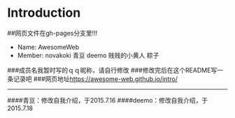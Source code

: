 # Introduction
##网页文件在gh-pages分支里!!!
- Name: AwesomeWeb
- Member: novakoki 青豆 deemo 贱贱的小黄人 粽子

###成员名我暂时写的ｑｑ昵称，请自行修改
###修改完后在这个README写一条记录吧
###网页地址<https://awesome-web.github.io/intro/>

***
####青豆：修改自我介绍，于2015.7.16
####deemo：修改自我介绍，于2015.7.18
